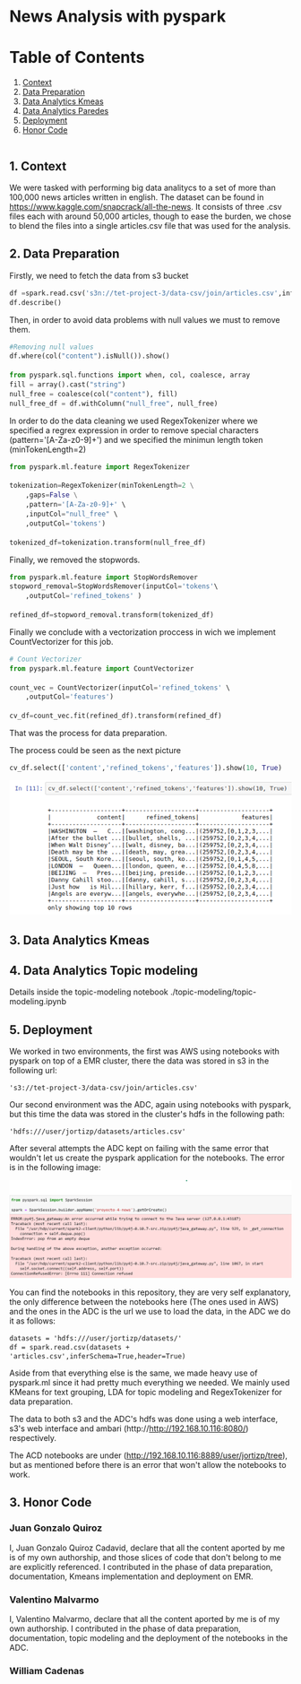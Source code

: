 # News Analysis with pyspark

# Table of Contents
1. [Context](#context)
2. [Data Preparation](#DataPre)
3. [Data Analytics Kmeas](#kmeans)
4. [Data Analytics Paredes](#paredes)
5. [Deployment](#Deployment)
6. [Honor Code](#code)

```python

```

## 1. Context <a name="context"></a>
We were tasked with performing big data analitycs to a set of more than 100,000 news articles written in english.
The dataset can be found in https://www.kaggle.com/snapcrack/all-the-news. It consists of three .csv files each with around 50,000 articles, though to ease the burden, we chose to blend the files into a single articles.csv file that was used for the analysis.

## 2. Data Preparation <a name="DataPre"></a>

Firstly, we need to fetch the data from s3 bucket

```python
df =spark.read.csv('s3n://tet-project-3/data-csv/join/articles.csv',inferSchema=True,header=True)
df.describe()

```

Then, in order to avoid data problems with null values we must to remove them.

```python
#Removing null values
df.where(col("content").isNull()).show()

from pyspark.sql.functions import when, col, coalesce, array
fill = array().cast("string")
null_free = coalesce(col("content"), fill)
null_free_df = df.withColumn("null_free", null_free)

```
In order to do the data cleaning we used RegexTokenizer where we specified a regrex expression in order to remove special characters (pattern='[A-Za-z0-9]+') and we specified the minimun length token (minTokenLength=2)

```python
from pyspark.ml.feature import RegexTokenizer

tokenization=RegexTokenizer(minTokenLength=2 \
    ,gaps=False \
    ,pattern='[A-Za-z0-9]+' \
    ,inputCol="null_free" \
    ,outputCol='tokens')

tokenized_df=tokenization.transform(null_free_df)

```

Finally, we removed the stopwords.

```python
from pyspark.ml.feature import StopWordsRemover
stopword_removal=StopWordsRemover(inputCol='tokens'\
    ,outputCol='refined_tokens' )

refined_df=stopword_removal.transform(tokenized_df)
```

Finally we conclude with a vectorization proccess in wich we implement CountVectorizer for this job.


```python
# Count Vectorizer
from pyspark.ml.feature import CountVectorizer

count_vec = CountVectorizer(inputCol='refined_tokens' \
    ,outputCol='features')

cv_df=count_vec.fit(refined_df).transform(refined_df)
```

That was the process for data preparation.

The process could be seen as the next picture 

```python
cv_df.select(['content','refined_tokens','features']).show(10, True)
```

![select](./documentation/dataend.png)


## 3. Data Analytics Kmeas <a name="kmeans"></a>



## 4. Data Analytics Topic modeling <a name="paredes"></a>
Details inside the topic-modeling notebook
    ./topic-modeling/topic-modeling.ipynb

## 5. Deployment <a name="Deployment"></a>
We worked in two environments, the first was AWS using notebooks with pyspark on top of a EMR cluster, there the data was stored in s3 in the following url:

    's3://tet-project-3/data-csv/join/articles.csv'

Our second environment was the ADC, again using notebooks with pyspark, but this time the data was stored in the cluster's hdfs in the following path:
    
    'hdfs:///user/jortizp/datasets/articles.csv'
    
After several attempts the ADC kept on failing with the same error that wouldn't let us create the pyspark application for the notebooks. The error is in the following image:

![java-error](./documentation/DCA-error.png)

You can find the  notebooks in this repository, they are very self explanatory, the only difference between the notebooks here (The ones used in AWS) and the ones in the ADC is the url we use to load the data, in the ADC we do it as follows:

    datasets = 'hdfs:///user/jortizp/datasets/'
    df = spark.read.csv(datasets + 'articles.csv',inferSchema=True,header=True)
    
Aside from that everything else is the same, we made heavy use of pyspark.ml since it had pretty much everything we needed. We mainly used KMeans for text grouping, LDA for topic modeling and RegexTokenizer for data preparation.

The data to both s3 and the ADC's hdfs was done using a web interface, s3's web interface and ambari (http://http://192.168.10.116:8080/) respectively.

The ACD notebooks are under (http://192.168.10.116:8889/user/jortizp/tree), but as mentioned before there is an error that won't allow the notebooks to work.

## 3. Honor Code <a name="code"></a>

### Juan Gonzalo Quiroz

I, Juan Gonzalo Quiroz Cadavid, declare that all the content aported by me is of my own authorship, and those slices of code that don't belong to me are explicitly  referenced. I contributed in the phase of data preparation, documentation, Kmeans implementation and deployment on EMR.

### Valentino Malvarmo
I, Valentino Malvarmo, declare that all the content aported by me is of my own authorship. I contributed in the phase of data preparation, documentation, topic modeling and the deployment of the notebooks in the ADC.

### William Cadenas
